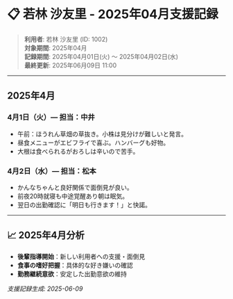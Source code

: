 # 📋 若林 沙友里 - 2025年04月支援記録

> **利用者**: 若林 沙友里 (ID: 1002)  
> **対象期間**: 2025年04月  
> **記録期間**: 2025年04月01日(火) ～ 2025年04月02日(水)  
> **最終更新**: 2025年06月09日 11:00

---

## 2025年4月

### 4月1日（火）― 担当：中井
- 午前：ほうれん草畑の草抜き。小株は見分けが難しいと発言。
- 昼食メニューがエビフライで喜ぶ。ハンバーグも好物。
- 大根は食べられるがおろしは辛いので苦手。

### 4月2日（水）― 担当：松本
- かんなちゃんと良好関係で面倒見が良い。
- 前夜20時就寝も中途覚醒あり朝は眠気。
- 翌日の出勤確認に「明日も行きます！」と快諾。

---

## 📈 2025年4月分析
- **後輩指導開始**：新しい利用者への支援・面倒見
- **食事の嗜好把握**：具体的な好き嫌いの確認
- **勤務継続意欲**：安定した出勤意欲の維持

*支援記録生成: 2025-06-09*